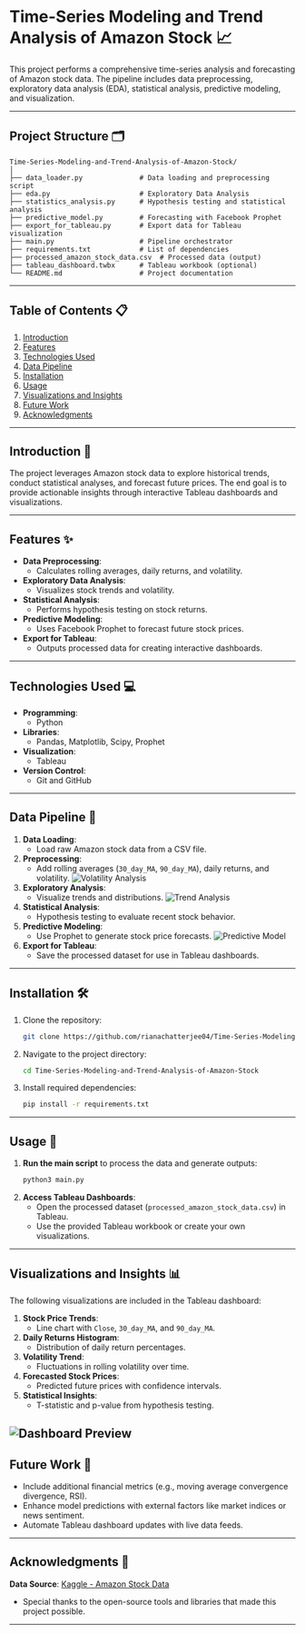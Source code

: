 # **Time-Series Modeling and Trend Analysis of Amazon Stock** 📈

This project performs a comprehensive time-series analysis and forecasting of Amazon stock data. The pipeline includes data preprocessing, exploratory data analysis (EDA), statistical analysis, predictive modeling, and visualization.

---

## **Project Structure** 🗂️
```
Time-Series-Modeling-and-Trend-Analysis-of-Amazon-Stock/
│
├── data_loader.py              # Data loading and preprocessing script
├── eda.py                      # Exploratory Data Analysis
├── statistics_analysis.py      # Hypothesis testing and statistical analysis
├── predictive_model.py         # Forecasting with Facebook Prophet
├── export_for_tableau.py       # Export data for Tableau visualization
├── main.py                     # Pipeline orchestrator
├── requirements.txt            # List of dependencies
├── processed_amazon_stock_data.csv  # Processed data (output)
├── tableau_dashboard.twbx      # Tableau workbook (optional)
└── README.md                   # Project documentation
```

---

## **Table of Contents** 📋
1. [Introduction](#introduction)
2. [Features](#features)
3. [Technologies Used](#technologies-used)
4. [Data Pipeline](#data-pipeline)
5. [Installation](#installation)
6. [Usage](#usage)
7. [Visualizations and Insights](#visualizations-and-insights)
8. [Future Work](#future-work)
9. [Acknowledgments](#acknowledgments)

---

## **Introduction** 🌟
The project leverages Amazon stock data to explore historical trends, conduct statistical analyses, and forecast future prices. The end goal is to provide actionable insights through interactive Tableau dashboards and visualizations.

---

## **Features** ✨
- **Data Preprocessing**:
  - Calculates rolling averages, daily returns, and volatility.
- **Exploratory Data Analysis**:
  - Visualizes stock trends and volatility.
- **Statistical Analysis**:
  - Performs hypothesis testing on stock returns.
- **Predictive Modeling**:
  - Uses Facebook Prophet to forecast future stock prices.
- **Export for Tableau**:
  - Outputs processed data for creating interactive dashboards.

---

## **Technologies Used** 💻
- **Programming**:
  - Python
- **Libraries**:
  - Pandas, Matplotlib, Scipy, Prophet
- **Visualization**:
  - Tableau
- **Version Control**:
  - Git and GitHub

---

## **Data Pipeline** 🔄
1. **Data Loading**:
   - Load raw Amazon stock data from a CSV file.
2. **Preprocessing**:
   - Add rolling averages (`30_day_MA`, `90_day_MA`), daily returns, and volatility.
![Volatility Analysis](volatility.png)
3. **Exploratory Analysis**:
   - Visualize trends and distributions.
![Trend Analysis](averages.png)
4. **Statistical Analysis**:
   - Hypothesis testing to evaluate recent stock behavior.
5. **Predictive Modeling**:
   - Use Prophet to generate stock price forecasts.
![Predictive Model](Figure_3.png)
6. **Export for Tableau**:
   - Save the processed dataset for use in Tableau dashboards.

---

## **Installation** 🛠️
1. Clone the repository:
   ```bash
   git clone https://github.com/rianachatterjee04/Time-Series-Modeling-and-Trend-Analysis-of-Amazon-Stock.git
   ```
2. Navigate to the project directory:
   ```bash
   cd Time-Series-Modeling-and-Trend-Analysis-of-Amazon-Stock
   ```
3. Install required dependencies:
   ```bash
   pip install -r requirements.txt
   ```

---

## **Usage** 🚀
1. **Run the main script** to process the data and generate outputs:
   ```bash
   python3 main.py
   ```
2. **Access Tableau Dashboards**:
   - Open the processed dataset (`processed_amazon_stock_data.csv`) in Tableau.
   - Use the provided Tableau workbook or create your own visualizations.

---

## **Visualizations and Insights** 📊
The following visualizations are included in the Tableau dashboard:
1. **Stock Price Trends**:
   - Line chart with `Close`, `30_day_MA`, and `90_day_MA`.
2. **Daily Returns Histogram**:
   - Distribution of daily return percentages.
3. **Volatility Trend**:
   - Fluctuations in rolling volatility over time.
4. **Forecasted Stock Prices**:
   - Predicted future prices with confidence intervals.
5. **Statistical Insights**:
   - T-statistic and p-value from hypothesis testing.
  
![Dashboard Preview](Dashboard%201.png)
---

## **Future Work** 🔮
- Include additional financial metrics (e.g., moving average convergence divergence, RSI).
- Enhance model predictions with external factors like market indices or news sentiment.
- Automate Tableau dashboard updates with live data feeds.

---

## **Acknowledgments** 🙏
**Data Source**: [Kaggle - Amazon Stock Data](https://www.kaggle.com/datasets/muhammaddawood42/amazon-stock-data)
- Special thanks to the open-source tools and libraries that made this project possible.

---
